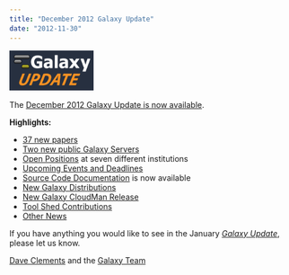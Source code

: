 ```yaml
---
title: "December 2012 Galaxy Update"
date: "2012-11-30"
---
```


<div class='right'><a href='/src/galaxy-updates/2012-12/index.md'><img src="/src/images/logos/GalaxyUpdate200.png" alt="December 2012 Galaxy Update" width=150 /></a></div>

The [December 2012 Galaxy Update is now available](/src/galaxy-updates/2012-12/index.md). 

**Highlights:**

* [37 new papers](/src/galaxy-updates/2012-12/index.md#new-papers)
* [Two new public Galaxy Servers](/src/galaxy-updates/2012-12/index.md#new-public-galaxy-servers)
* [Open Positions](/src/galaxy-updates/2012-12/index.md#whos-hiring) at seven different institutions
* [Upcoming Events and Deadlines](/src/galaxy-updates/2012-12/index.md#upcoming-events-and-deadlines)
* [Source Code Documentation](/src/galaxy-updates/2012-12/index.md#source-code-documentation) is now available
* [New Galaxy Distributions](/src/galaxy-updates/2012-12/index.md#new-galaxy-distributions)
* [New Galaxy CloudMan Release](/src/galaxy-updates/2012-12/index.md#new-galaxy-cloudman-release)
* [Tool Shed Contributions](/src/galaxy-updates/2012-12/index.md#toolshed-contributions)
* [Other News](/src/galaxy-updates/2012-12/index.md#other-news)

If you have anything you would like to see in the January *[Galaxy Update](/src/galaxy-updates/index.md)*, please let us know.

[Dave Clements](/src/people/dave-clements/index.md) and the [Galaxy Team](/src/galaxy-team/index.md)
